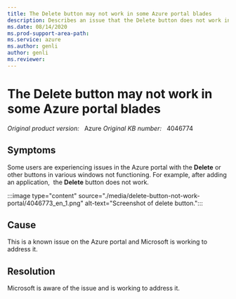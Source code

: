 ```yaml
---
title: The Delete button may not work in some Azure portal blades
description: Describes an issue that the Delete button does not work in some Azure portal blades.
ms.date: 08/14/2020
ms.prod-support-area-path: 
ms.service: azure
ms.author: genli
author: genli
ms.reviewer: 
---
```

# The Delete button may not work in some Azure portal blades

_Original product version:_ &nbsp; Azure
_Original KB number:_ &nbsp; 4046774

## Symptoms

Some users are experiencing issues in the Azure portal with the **Delete** or other buttons in various windows not functioning. For example, after adding an application,  the **Delete** button does not work.

:::image type="content" source="./media/delete-button-not-work-portal/4046773_en_1.png" alt-text="Screenshot of delete button.":::

## Cause

This is a known issue on the Azure portal and Microsoft is working to address it.

## Resolution

Microsoft is aware of the issue and is working to address it.
